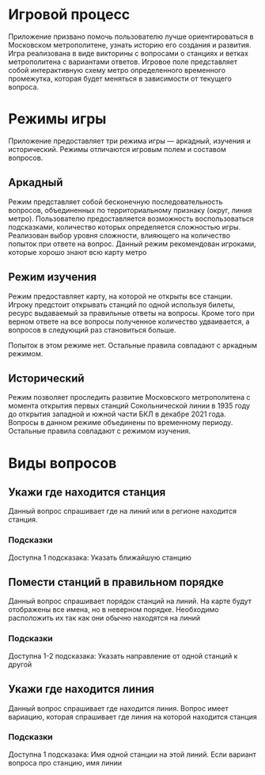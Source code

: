 # Игровой процесс
Приложение призвано помочь пользователю лучше ориентироваться в Московском метрополитене, узнать историю его создания и развития. Игра реализована в виде викторины с вопросами о станциях и ветках метрополитена с вариантами ответов.
Игровое поле представляет собой интерактивную схему метро определенного временного промежутка, которая будет меняться в зависимости от текущего вопроса.

# Режимы игры
Приложение предоставляет три режима игры — аркадный, изучения и исторический.
Режимы отличаются игровым полем и составом вопросов.
## Аркадный
Режим представляет собой бесконечную последовательность вопросов, объединенных по территориальному признаку (округ, линия метро). Пользователю предоставляется возможность воспользоваться подсказками, количество которых определяется сложностью игры.
Реализован выбор уровня сложности, влияющего на количество попыток при ответе на вопрос.
Данный режим рекомендован игроками, которые хорошо знают всю карту метро
## Режим изучения
Режим предоставляет карту, на которой не открыты все станции. Игроку предстоит открывать станций по одной используя билеты, ресурс выдаваемый за правильные ответы на вопросы. Кроме того при верном ответе на все вопросы полученное количество удваивается, а вопросов в следующий раз становиться больше.

Попыток в этом режиме нет. Остальные правила совпадают с аркадным режимом.
## Исторический
Режим позволяет проследить развитие Московского метрополитена с момента открытия первых станций Сокольнической линии в 1935 году до открытия западной и южной части БКЛ в декабре 2021 года. Вопросы в данном режиме объединены по временному периоду. Остальные правила совпадают с режимом изучения.

# Виды вопросов

## Укажи где находится станция
Данный вопрос спрашивает где на линий или в регионе находится станция.
### Подсказки
Доступна 1 подсказака: Указать ближайшую станцию

## Помести станций в правильном порядке
Данный вопрос спрашивает порядок станций на линий. На карте будут отображены все имена, но в неверном порядке. Необходимо расположить их так как они обычно находятся на линий
### Подсказки
Доступна 1-2 подсказака: Указать направление от одной станций к другой

## Укажи где находится линия
Данный вопрос спрашивает где находится линия. Вопрос имеет вариацию, которая спрашивает где линия на которой находится станция
### Подсказки
Доступна 1 подсказака: Имя одной станции на этой линий.
Если вариант вопроса про станцию, имя линии